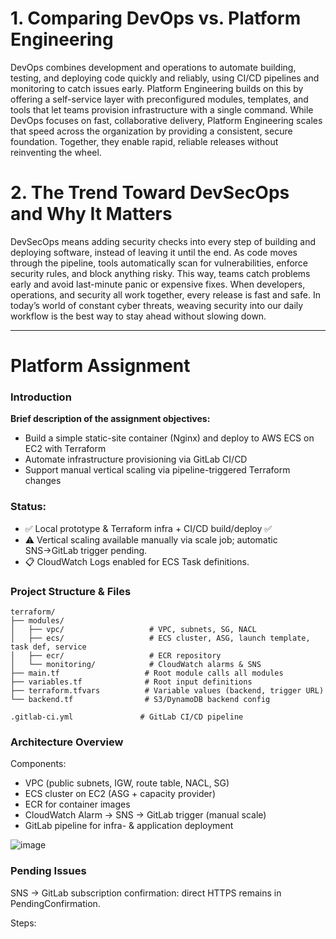 # 1. Comparing DevOps vs. Platform Engineering

DevOps combines development and operations to automate building, testing, and deploying code quickly and reliably, using CI/CD pipelines and monitoring to catch issues early. Platform Engineering builds on this by offering a self-service layer with preconfigured modules, templates, and tools that let teams provision infrastructure with a single command. While DevOps focuses on fast, collaborative delivery, Platform Engineering scales that speed across the organization by providing a consistent, secure foundation. Together, they enable rapid, reliable releases without reinventing the wheel.
# 2. The Trend Toward DevSecOps and Why It Matters

DevSecOps means adding security checks into every step of building and deploying software, instead of leaving it until the end. As code moves through the pipeline, tools automatically scan for vulnerabilities, enforce security rules, and block anything risky. This way, teams catch problems early and avoid last-minute panic or expensive fixes. When developers, operations, and security all work together, every release is fast and safe. In today’s world of constant cyber threats, weaving security into our daily workflow is the best way to stay ahead without slowing down.

---------------------------------------------------------------------------------------------------------------------------------------------------------------------------------------------------
# Platform Assignment

### Introduction

**Brief description of the assignment objectives:**

- Build a simple static-site container (Nginx) and deploy to AWS ECS on EC2 with Terraform
- Automate infrastructure provisioning via GitLab CI/CD
- Support manual vertical scaling via pipeline-triggered Terraform changes

### Status:
- ✅ Local prototype & Terraform infra + CI/CD build/deploy ✅
- ⚠️ Vertical scaling available manually via scale job; automatic SNS→GitLab trigger pending.
- 📋 CloudWatch Logs enabled for ECS Task definitions.

### Project Structure & Files

```
terraform/
├── modules/
│   ├── vpc/                   # VPC, subnets, SG, NACL
│   ├── ecs/                   # ECS cluster, ASG, launch template, task def, service
│   ├── ecr/                   # ECR repository
│   └── monitoring/            # CloudWatch alarms & SNS
├── main.tf                   # Root module calls all modules
├── variables.tf              # Root input definitions
├── terraform.tfvars          # Variable values (backend, trigger URL)
└── backend.tf                # S3/DynamoDB backend config

.gitlab-ci.yml               # GitLab CI/CD pipeline
```


### Architecture Overview
Components:

- VPC (public subnets, IGW, route table, NACL, SG)  
- ECS cluster on EC2 (ASG + capacity provider)  
- ECR for container images  
- CloudWatch Alarm → SNS → GitLab trigger (manual scale)  
- GitLab pipeline for infra- & application deployment

![image](https://github.com/user-attachments/assets/a8e15dd2-2193-4064-b104-ed2f5fd75a8b)

### Pending Issues
SNS → GitLab subscription confirmation: direct HTTPS remains in PendingConfirmation.

Steps:
